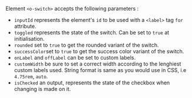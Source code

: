 Element `<o-switch>` accepts the following parameters :

* `inputId` represents the element's `id` to be used with a `<label>` tag `for` attribute.
* `toggled` represents the state of the switch. Can be set to `true` at initialisation.
* `rounded` set to `true` to get the rounded variant of the switch.
* `successColor`set to `true` to get the success color variant of the switch.
* `onLabel` and `offLabel` can be set to custom labels.
* `customWidth` be sure to set a correct width according to the lenghiest custom labels used. String format is same as you would use in CSS, i.e `4.75rem`, `auto`.
* `isChecked` an output, represents the state of the checkbox when changing is made on it.